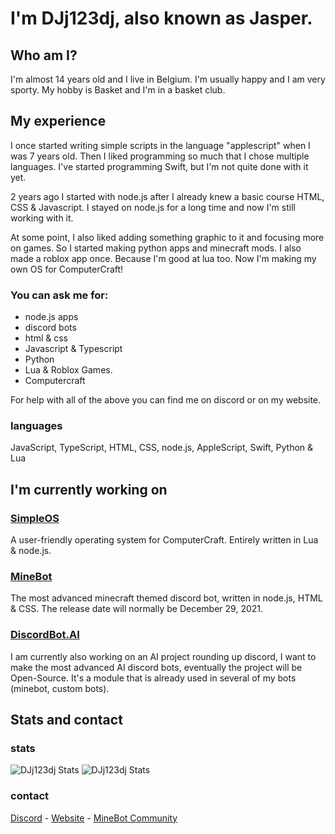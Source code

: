 # I'm DJj123dj, also known as Jasper.
## Who am I?
I'm almost 14 years old and I live in Belgium. I'm usually happy and I am very sporty. My hobby is Basket and I'm in a basket club.

## My experience
I once started writing simple scripts in the language "applescript" when I was 7 years old. Then I liked programming so much that I chose multiple languages. I've started programming Swift, but I'm not quite done with it yet.


2 years ago I started with node.js after I already knew a basic course HTML, CSS & Javascript.
I stayed on node.js for a long time and now I'm still working with it.


At some point, I also liked adding something graphic to it and focusing more on games. So I started making python apps and minecraft mods. I also made a roblox app once. Because I'm good at lua too. Now I'm making my own OS for ComputerCraft!

### You can ask me for:
- node.js apps
- discord bots
- html & css
- Javascript & Typescript
- Python
- Lua & Roblox Games.
- Computercraft

For help with all of the above you can find me on discord or on my website.

### languages
JavaScript, TypeScript, HTML, CSS, node.js, AppleScript, Swift, Python & Lua

## I'm currently working on
### [SimpleOS](https://www.dj-dj.be/projects/simpleos/)
A user-friendly operating system for ComputerCraft. Entirely written in Lua & node.js.

### [MineBot](https://www.dj-dj.be/projects/minebot/)
The most advanced minecraft themed discord bot, written in node.js, HTML & CSS. The release date will normally be December 29, 2021.

### [DiscordBot.AI](https://www.dj-dj.be/projects/discordbot-ai/)
I am currently also working on an AI project rounding up discord, I want to make the most advanced AI discord bots, eventually the project will be Open-Source. It's a module that is already used in several of my bots (minebot, custom bots).

## Stats and contact
### stats
<img alt="DJj123dj Stats" src="https://github-readme-stats.vercel.app/api?username=DJj123dj&count_private=true&show_icons=true&theme=gotham&hide_border=true"> </img>
<img alt="DJj123dj Stats" src="https://github-readme-stats.vercel.app/api/top-langs/?username=DJj123dj&theme=gotham&layout=compact&langs_count=20&hide_border=true"> </img>

### contact

[Discord](https://discord.gg/26vT9wt3n3) - [Website](https://www.dj-dj.be) - [MineBot Community](https://discord.gg/DpeumEUvXN)
